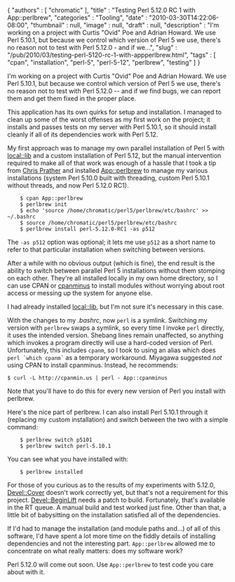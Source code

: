 {
   "authors" : [
      "chromatic"
   ],
   "title" : "Testing Perl 5.12.0 RC 1 with App::perlbrew",
   "categories" : "Tooling",
   "date" : "2010-03-30T14:22:06-08:00",
   "thumbnail" : null,
   "image" : null,
   "draft" : null,
   "description" : "I'm working on a project with Curtis \"Ovid\" Poe and Adrian Howard. We use Perl 5.10.1, but because we control which version of Perl 5 we use, there's no reason not to test with Perl 5.12.0 - and if we...",
   "slug" : "/pub/2010/03/testing-perl-5120-rc-1-with-appperlbrew.html",
   "tags" : [
      "cpan",
      "installation",
      "perl-5",
      "perl-5-12",
      "perlbrew",
      "testing"
   ]
}



I'm working on a project with Curtis "Ovid" Poe and Adrian Howard. We use Perl 5.10.1, but because we control which version of Perl 5 we use, there's no reason not to test with Perl 5.12.0 -- and if we find bugs, we can report them and get them fixed in the proper place.

This application has its own quirks for setup and installation. I managed to clean up some of the worst offenses as my first work on the project; it installs and passes tests on my server with Perl 5.10.1, so it should install cleanly if all of its dependencies work with Perl 5.12.

My first approach was to manage my own parallel installation of Perl 5 with [local::lib](http://search.cpan.org/perldoc?local::lib) and a custom installation of Perl 5.12, but the manual intervention required to make all of that work was enough of a hassle that I took a tip from [Chris Prather](http://chris.prather.org/) and installed [App::perlbrew](http://search.cpan.org/perldoc?App::perlbrew) to manage my various installations (system Perl 5.10.0 built with threading, custom Perl 5.10.1 without threads, and now Perl 5.12.0 RC1).

        $ cpan App::perlbrew
        $ perlbrew init
        $ echo 'source /home/chromatic/perl5/perlbrew/etc/bashrc' >> ~/.bashrc
        $ source /home/chromatic/perl5/perlbrew/etc/bashrc
        $ perlbrew install perl-5.12.0-RC1 -as p512

The `-as p512` option was optional; it lets me use `p512` as a short name to refer to that particular installation when switching between versions.

After a while with no obvious output (which is fine), the end result is the ability to switch between parallel Perl 5 installations without them stomping on each other. They're all installed locally in my own home directory, so I can use CPAN or [cpanminus](http://search.cpan.org/perldoc?App::cpanminus) to install modules without worrying about root access or messing up the system for anyone else.

I had already installed [local::lib](http://search.cpan.org/perldoc?local::lib), but I'm not sure it's necessary in this case.

With the changes to my *.bashrc*, now `perl` is a symlink. Switching my version with `perlbrew` swaps a symlink, so every time I invoke `perl` directly, it uses the intended version. Shebang lines remain unaffected, so anything which invokes a program directly will use a hard-coded version of Perl. Unfortunately, this includes `cpanm`, so I took to using an alias which does `` perl `which cpanm` `` as a temporary workaround. Miyagawa suggested *not* using CPAN to install cpanminus. Instead, he recommends:

    $ curl -L http://cpanmin.us | perl - App::cpanminus

Note that you'll have to do this for every new version of Perl you install with perlbrew.

Here's the nice part of perlbrew. I can also install Perl 5.10.1 through it (replacing my custom installation) and switch between the two with a simple command:

        $ perlbrew switch p5101
        $ perlbrew switch perl-5.10.1

You can see what you have installed with:

        $ perlbrew installed

For those of you curious as to the results of my experiments with 5.12.0, [Devel::Cover](http://search.cpan.org/perldoc?Devel::Cover) doesn't work correctly yet, but that's not a requirement for this project. [Devel::BeginLift](http://search.cpan.org/perldoc?Devel::BeginLift) needs a patch to build. Fortunately, that's available in the RT queue. A manual build and test worked just fine. Other than that, a little bit of babysitting on the installation satisfied all of the dependencies.

If I'd had to manage the installation (and module paths and...) of all of this software, I'd have spent a lot more time on the fiddly details of installing dependencies and not the interesting part. `App::perlbrew` allowed me to concentrate on what really matters: does my software work?

Perl 5.12.0 will come out soon. Use `App::perlbrew` to test code you care about with it.
